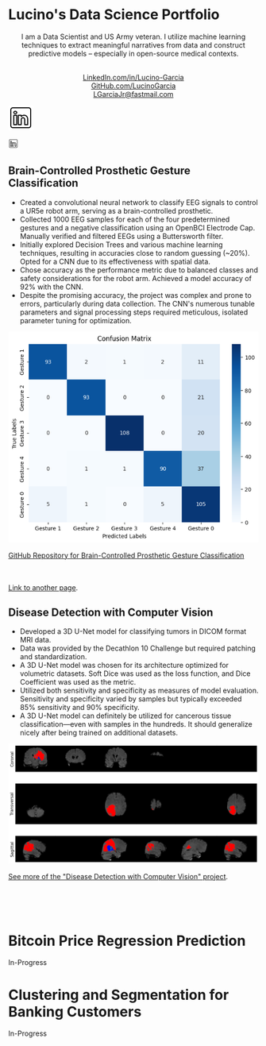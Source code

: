 # Lucino's Data Science Portfolio

<div style="text-align: center;">
  <p>I am a Data Scientist and US Army veteran. I utilize machine learning techniques to extract meaningful narratives from data and construct predictive models – especially in open-source medical contexts.</p>
  <br>
  <a href="https://www.linkedin.com/in/lucino-garcia/">LinkedIn.com/in/Lucino-Garcia</a> <br>
  <a href="https://github.com/LucinoGarcia">GitHub.com/LucinoGarcia</a> <br>
  <a href="mailto:LGarciaJr@fastmail.com">LGarciaJr@fastmail.com</a>
</div>


[![Linked-In Icon](/images/icon-linkedin.png)](https://www.linkedin.com/in/lucino-garcia/) 


[<img src="/images/icon-linkedin.png" alt="Linked-In Icon" style="width:20px;"/>](https://www.linkedin.com/in/lucino-garcia/)




<!-- [![Alt text](image_url) width=XX](link_url) -->
<!-- <img align="right" src="/images/3D_U-Net_Model_Diagram.png" width="178px"> -->






## Brain-Controlled Prosthetic Gesture Classification
- Created a convolutional neural network to classify EEG signals to control a UR5e robot arm, serving as a brain-controlled prosthetic.
- Collected 1000 EEG samples for each of the four predetermined gestures and a negative classification using an OpenBCI Electrode Cap. Manually verified and filtered EEGs using a Buttersworth filter.
- Initially explored Decision Trees and various machine learning techniques, resulting in accuracies close to random guessing (~20%). Opted for a CNN due to its effectiveness with spatial data.
- Chose accuracy as the performance metric due to balanced classes and safety considerations for the robot arm. Achieved a model accuracy of 92% with the CNN.
- Despite the promising accuracy, the project was complex and prone to errors, particularly during data collection. The CNN's numerous tunable parameters and signal processing steps required meticulous, isolated parameter tuning for optimization.

![Image](/images/BME_CM.png)

[GitHub Repository for Brain-Controlled Prosthetic Gesture Classification](https://github.com/LucinoGarcia/Robot-Arm-Classification)
<br><br><br>

[Link to another page](./Brain-Controlled-Prosthetic-Gesture-Classification.html).


## Disease Detection with Computer Vision
- Developed a 3D U-Net model for classifying tumors in DICOM format MRI data.
- Data was provided by the Decathlon 10 Challenge but required patching and standardization.
- A 3D U-Net model was chosen for its architecture optimized for volumetric datasets. Soft Dice was used as the loss function, and Dice Coefficient was used as the metric.
- Utilized both sensitivity and specificity as measures of model evaluation. Sensitivity and specificity varied by samples but typically exceeded 85% sensitivity and 90% specificity.
- A 3D U-Net model can definitely be utilized for cancerous tissue classification—even with samples in the hundreds. It should generalize nicely after being trained on additional datasets.

![image](/images/3_View.png)

[See more of the "Disease Detection with Computer Vision" project](./MRI-CVision.html).

<br><br><br>

# Bitcoin Price Regression Prediction
In-Progress






# Clustering and Segmentation for Banking Customers
In-Progress



<!-- Excel, Dashboard, Transportation -->
<!-- Excel, Dashboard, Coffee -->
<!-- Tableau, Dashboard, Coursera -->
<!-- SQL, YouTube -->

